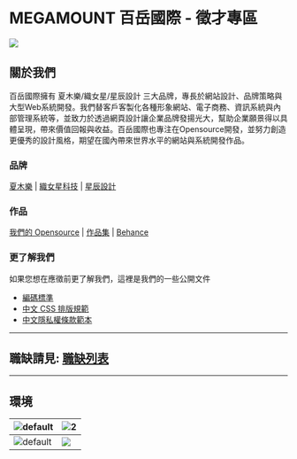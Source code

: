 # MEGAMOUNT 百岳國際 - 徵才專區

![](https://i.imgur.com/0VOxRMl.jpg)

## 關於我們

百岳國際擁有 夏⽊樂/織女星/星辰設計 三大品牌，專長於網站設計、品牌策略與大型Web系統開發。我們替客戶客製化各種形象網站、電子商務、資訊系統與內部管理系統等，並致力於透過網頁設計讓企業品牌發揚光大，幫助企業願景得以具體呈現，帶來價值回報與收益。百岳國際也專注在Opensource開發，並努力創造更優秀的設計風格，期望在國內帶來世界水平的網站與系統開發作品。

### 品牌

[夏木樂](https://simular.co/) | [織女星科技](https://lyrasoft.net/) | [星辰設計](https://the-allstars.com/)

### 作品

[我們的 Opensource](https://lyrasoft.net/tw/opensource.html) |  [作品集](https://the-allstars.com/portfolios) | [Behance](https://www.behance.net/simular)

### 更了解我們

如果您想在應徵前更了解我們，這裡是我們的一些公開文件

- [編碼標準](https://github.com/lyrasoft/coding-standards)
- [中文 CSS 排版規範](https://github.com/lyrasoft/coding-standards/blob/master/chinese.md)
- [中文隱私權條款範本](https://github.com/lyrasoft/chinese-privacy-policy-template)

-----

## 職缺請見: [職缺列表](https://www.104.com.tw/company/1a2x6bjdky)

-----

## 環境

| ![default](https://static.104.com.tw/b_profile/cust_picture/5154/130000000065154/env/l_964113488077516528.jpg?v=20220105020239) | ![2](https://static.104.com.tw/b_profile/cust_picture/5154/130000000065154/env/l_890328564435467420.jpg?v=20220105020239) |
| --- | --- |
| ![default](https://static.104.com.tw/b_profile/cust_picture/5154/130000000065154/env/l_890328564435818196.jpg?v=20220105020239) | ![](https://static.104.com.tw/b_profile/cust_picture/5154/130000000065154/env/l_890328564411620893.jpg?v=20220105020239) |

